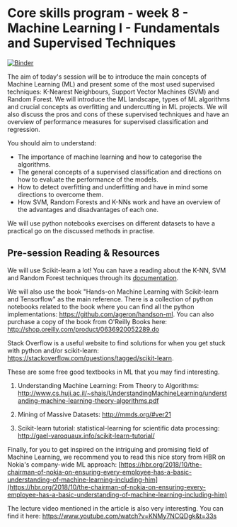# Core skills program - week 8 - Machine Learning I - Fundamentals and Supervised Techniques

[![Binder](https://mybinder.org/badge.svg)](https://mybinder.org/v2/gh/core-skills/08-time-network-analysis.git/master)

 The aim of today's session will be to introduce the main concepts of Machine Learning (ML) and present some of the most used supervised techniques: K-Nearest Neighbours, Support Vector Machines (SVM) and Random Forest. We will introduce the ML landscape, types of ML algorithms and crucial concepts as overfitting and undercutting in ML projects. We will also discuss the pros and cons of these supervised techniques and have an overview of performance measures for supervised classification and regression. 

You should aim to understand: 
- The importance of machine learning and how to categorise the algorithms. 
- The general concepts of a supervised classification and directions on how to evaluate the performance of the models.
- How to detect overfitting and underfitting and have in mind some directions to overcome them.
- How SVM, Random Forests and K-NNs work and have an overview of the advantages and disadvantages of each one.

We will use python notebooks exercises on different datasets to have a practical go on the discussed methods in practise. 

## Pre-session Reading & Resources

We will use Scikit-learn a lot! You can have a reading about the K-NN, SVM and Random Forest techniques through its [documentation](http://scikit-learn.org/stable/documentation.html). 

We will also use the book "Hands-on Machine Learning with Scikit-learn and Tensorflow" as the main reference. There is a collection of python notebooks related to the book where you can find all the python implementations: https://github.com/ageron/handson-ml.  You can also purchase a copy of the book from O'Reilly Books here: http://shop.oreilly.com/product/0636920052289.do

Stack Overflow is a useful website to find solutions for when you get stuck with python and/or scikit-learn: https://stackoverflow.com/questions/tagged/scikit-learn. 

These are some free good textbooks in ML that you may find interesting. 

1) Understanding Machine Learning: From Theory to Algorithms: http://www.cs.huji.ac.il/~shais/UnderstandingMachineLearning/understanding-machine-learning-theory-algorithms.pdf

2) Mining of Massive Datasets: http://mmds.org/#ver21

3) Scikit-learn tutorial: statistical-learning for scientific data processing: http://gael-varoquaux.info/scikit-learn-tutorial/

Finally, for you to get inspired on the intriguing and promising field of Machine Learning, we recommend you to read this nice story from HBR on Nokia's company-wide ML approach: [https://hbr.org/2018/10/the-chairman-of-nokia-on-ensuring-every-employee-has-a-basic-understanding-of-machine-learning-including-him](https://hbr.org/2018/10/the-chairman-of-nokia-on-ensuring-every-employee-has-a-basic-understanding-of-machine-learning-including-him)

The lecture video mentioned in the article is also very interesting. You can find it here: https://www.youtube.com/watch?v=KNMy7NCQDgk&t=33s 
